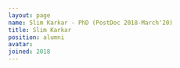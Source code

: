 ```yaml
---
layout: page
name: Slim Karkar - PhD (PostDoc 2018-March'20)
title: Slim Karkar
position: alumni
avatar: 
joined: 2018
---
```


